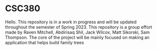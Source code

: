 # CSC380

Hello. This repository is in a work in progress and will be updated throughout the semester of Spring 2023. 
This repository is a group effort made by Raven Mitchell, Abdirisaq Shil, Jack Wilcox, Matt Sikorski, Sam Thompson.
The core of the project will be mainly focused on making an application that helps build family trees
